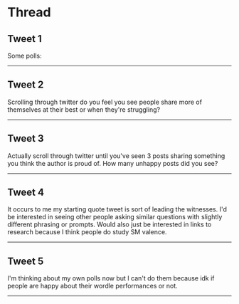 # Thread

## Tweet 1

Some polls:

---

## Tweet 2

Scrolling through twitter do you feel you see people share more of themselves at their best or when they're struggling?

---

## Tweet 3

Actually scroll through twitter until you've seen 3 posts sharing something you think the author is proud of. How many unhappy posts did you see?

---

## Tweet 4

It occurs to me my starting quote tweet is sort of leading the witnesses. I'd be interested in seeing other people asking similar questions with slightly different phrasing or prompts. Would also just be interested in links to research because I think people do study SM valence.

---

## Tweet 5

I'm thinking about my own polls now but I can't do them because idk if people are happy about their wordle performances or not.

---

